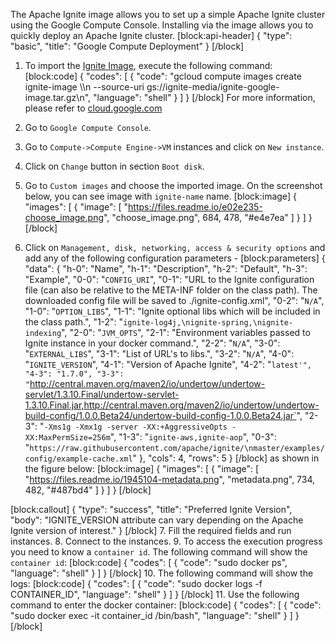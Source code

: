 The Apache Ignite image allows you to set up a simple Apache Ignite cluster using the Google Compute Console. Installing via the image allows you to quickly deploy an Apache Ignite cluster.
[block:api-header]
{
  "type": "basic",
  "title": "Google Compute Deployment"
}
[/block]
1. To import the [Ignite Image](https://storage.googleapis.com/ignite-media/ignite-google-image.tar.gz), execute the following command:
[block:code]
{
  "codes": [
    {
      "code": "gcloud compute images create ignite-image \\\n   --source-uri gs://ignite-media/ignite-google-image.tar.gz\n",
      "language": "shell"
    }
  ]
}
[/block]
For more information, please refer to [cloud.google.com](https://cloud.google.com/compute/docs/images#import_an_image)

2. Go to `Google Compute Console`.
3. Go to `Compute->Compute Engine->VM` instances and click on `New instance`.
4. Click on `Change` button in section `Boot disk`.
5. Go to `Custom images` and choose the imported image. On the screenshot below, you can see image with `ignite-name` name.
[block:image]
{
  "images": [
    {
      "image": [
        "https://files.readme.io/e02e235-choose_image.png",
        "choose_image.png",
        684,
        478,
        "#e4e7ea"
      ]
    }
  ]
}
[/block]
6. Click on `Management, disk, networking, access & security options` and add any of the following configuration parameters -
[block:parameters]
{
  "data": {
    "h-0": "Name",
    "h-1": "Description",
    "h-2": "Default",
    "h-3": "Example",
    "0-0": "`CONFIG_URI`",
    "0-1": "URL to the Ignite configuration file (can also be relative to the  META-INF folder on the class path). The downloaded config file will be saved to ./ignite-config.xml",
    "0-2": "`N/A`",
    "1-0": "`OPTION_LIBS`",
    "1-1": "Ignite optional libs which will be included in the class path.",
    "1-2": "`ignite-log4j,\nignite-spring,\nignite-indexing`",
    "2-0": "`JVM_OPTS`",
    "2-1": "Environment variables passed to Ignite instance in your docker command.",
    "2-2": "`N/A`",
    "3-0": "`EXTERNAL_LIBS`",
    "3-1": "List of URL's to libs.",
    "3-2": "`N/A`",
    "4-0": "`IGNITE_VERSION`",
    "4-1": "Version of Apache Ignite",
    "4-2": "`latest'",
    "4-3": "1.7.0",
    "3-3": "`http://central.maven.org/maven2/io/undertow/undertow-servlet/1.3.10.Final/undertow-servlet-1.3.10.Final.jar,http://central.maven.org/maven2/io/undertow/undertow-build-config/1.0.0.Beta24/undertow-build-config-1.0.0.Beta24.jar`",
    "2-3": "`-Xms1g -Xmx1g -server -XX:+AggressiveOpts -XX:MaxPermSize=256m`",
    "1-3": "`ignite-aws,ignite-aop`",
    "0-3": "`https://raw.githubusercontent.com/apache/ignite/\nmaster/examples/config/example-cache.xml`"
  },
  "cols": 4,
  "rows": 5
}
[/block]
as shown in the figure below:
[block:image]
{
  "images": [
    {
      "image": [
        "https://files.readme.io/1945104-metadata.png",
        "metadata.png",
        734,
        482,
        "#487bd4"
      ]
    }
  ]
}
[/block]

[block:callout]
{
  "type": "success",
  "title": "Preferred Ignite Version",
  "body": "IGNITE_VERSION attribute can vary depending on the Apache Ignite version of interest."
}
[/block]
7. Fill the required fields and run instances.
8. Connect to the instances.
9. To access the execution progress you need to know a `container id`. The following command will show the `container id`:
[block:code]
{
  "codes": [
    {
      "code": "sudo docker ps",
      "language": "shell"
    }
  ]
}
[/block]
10. The following command will show the logs:
[block:code]
{
  "codes": [
    {
      "code": "sudo docker logs -f CONTAINER_ID",
      "language": "shell"
    }
  ]
}
[/block]
 11. Use the following command to enter the docker container:
[block:code]
{
  "codes": [
    {
      "code": "sudo docker exec -it container_id /bin/bash",
      "language": "shell"
    }
  ]
}
[/block]